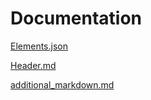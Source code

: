 # Documentation

[Elements.json](#elements)

[Header.md](#header)

[additional_markdown.md](#additional_markdown)